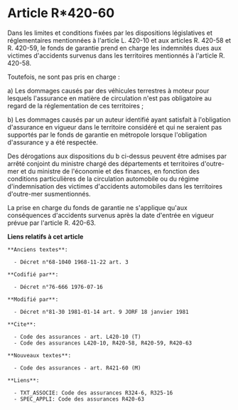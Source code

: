 # Article R*420-60

Dans les limites et conditions fixées par les dispositions législatives et réglementaires mentionnées à l'article L. 420-10
et aux articles R. 420-58 et R. 420-59, le fonds de garantie prend en charge les indemnités dues aux victimes d'accidents
survenus dans les territoires mentionnés à l'article R. 420-58.

Toutefois, ne sont pas pris en charge :

a) Les dommages causés par des véhicules terrestres à moteur pour lesquels l'assurance en matière de circulation n'est pas
obligatoire au regard de la réglementation de ces territoires ;

b) Les dommages causés par un auteur identifié ayant satisfait à l'obligation d'assurance en vigueur dans le territoire
considéré et qui ne seraient pas supportés par le fonds de garantie en métropole lorsque l'obligation d'assurance y a été
respectée.

Des dérogations aux dispositions du b ci-dessus peuvent être admises par arrêté conjoint du ministre chargé des départements
et territoires d'outre-mer et du ministre de l'économie et des finances, en fonction des conditions particulières de la
circulation automobile ou du régime d'indemnisation des victimes d'accidents automobiles dans les territoires d'outre-mer
susmentionnés.

La prise en charge du fonds de garantie ne s'applique qu'aux conséquences d'accidents survenus après la date d'entrée en
vigueur prévue par l'article R. 420-63.

**Liens relatifs à cet article**

	**Anciens textes**:

	  - Décret n°68-1040 1968-11-22 art. 3

	**Codifié par**:

	  - Décret n°76-666 1976-07-16

	**Modifié par**:

	  - Décret n°81-30 1981-01-14 art. 9 JORF 18 janvier 1981

	**Cite**:

	  - Code des assurances - art. L420-10 (T)
	  - Code des assurances L420-10, R420-58, R420-59, R420-63

	**Nouveaux textes**:

	  - Code des assurances - art. R421-60 (M)

	**Liens**:

	  - TXT_ASSOCIE: Code des assurances R324-6, R325-16
	  - SPEC_APPLI: Code des assurances R420-63
